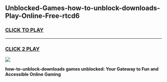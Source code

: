 
## Unblocked-Games-how-to-unblock-downloads-Play-Online-Free-rtcd6
<h3>
<a href="https://premium76.site?title=how-to-unblock-downloads&ref=26A">CLICK TO PLAY</a></h3>
<hr>

<h3>
<a href="https://premium76.site?title=how-to-unblock-downloads&ref=26A">CLICK 2 PLAY</a>
  
</h3>

<a href="https://premium76.site?title=how-to-unblock-downloads&ref=26A"><img src="https://clearcache.store/games.png"></a>


**how-to-unblock-downloads games unblocked: Your Gateway to Fun and Accessible Online Gaming**
